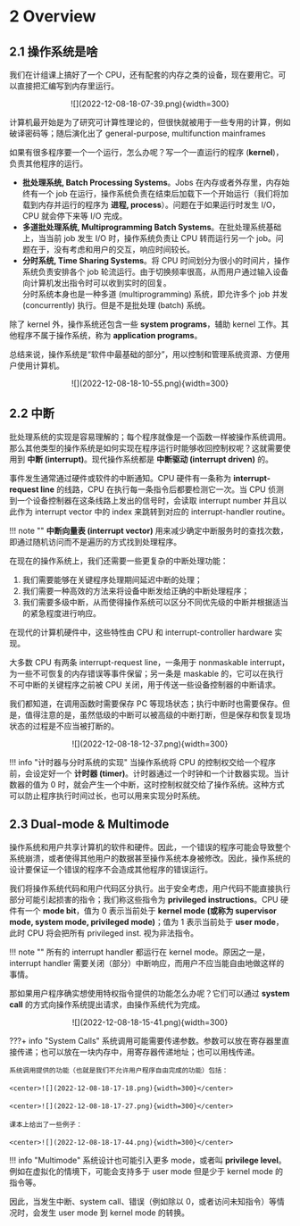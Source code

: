 # 2 Overview

## 2.1 操作系统是啥

我们在计组课上搞好了一个 CPU，还有配套的内存之类的设备，现在要用它。可以直接把汇编写到内存里运行。

<center>![](2022-12-08-18-07-39.png){width=300}</center>

计算机最开始是为了研究可计算性理论的，但很快就被用于一些专用的计算，例如破译密码等；随后演化出了 general-purpose, multifunction mainframes

如果有很多程序要一个一个运行，怎么办呢？写一个一直运行的程序 (**kernel**)，负责其他程序的运行。

- **批处理系统, Batch Processing Systems**。Jobs 在内存或者外存里，内存始终有一个 job 在运行，操作系统负责在结束后加载下一个开始运行（我们将加载到内存并运行的程序为 **进程, process**）。问题在于如果运行时发生 I/O，CPU 就会停下来等 I/O 完成。
- **多道批处理系统, Multiprogramming Batch Systems**。在批处理系统基础上，当当前 job 发生 I/O 时，操作系统负责让 CPU 转而运行另一个 job。问题在于，没有考虑和用户的交互，响应时间较长。
- **分时系统, Time Sharing Systems**。将 CPU 时间划分为很小的时间片，操作系统负责安排各个 job 轮流运行。由于切换频率很高，从而用户通过输入设备向计算机发出指令时可以收到实时的回复。  
  分时系统本身也是一种多道 (multiprogramming) 系统，即允许多个 job 并发 (concurrently) 执行。但是不是批处理 (batch) 系统。

除了 kernel 外，操作系统还包含一些 **system programs**，辅助 kernel 工作。其他程序不属于操作系统，称为 **application programs**。

总结来说，操作系统是“软件中最基础的部分”，用以控制和管理系统资源、方便用户使用计算机。

<center>![](2022-12-08-18-10-55.png){width=300}</center>

## 2.2 中断

批处理系统的实现是容易理解的；每个程序就像是一个函数一样被操作系统调用。那么其他类型的操作系统是如何实现在程序运行时能够收回控制权呢？这就需要使用到 **中断 (interrupt)**。现代操作系统都是 **中断驱动 (interrupt driven)** 的。

事件发生通常通过硬件或软件的中断通知。CPU 硬件有一条称为 **interrupt-request line** 的线路，CPU 在执行每一条指令后都要检测它一次。当 CPU 侦测到一个设备控制器在这条线路上发出的信号时，会读取 interrupt number 并且以此作为 interrupt vector 中的 index 来跳转到对应的 interrupt-handler routine。

!!! note ""
    **中断向量表 (interrupt vector)** 用来减少确定中断服务时的查找次数，即通过随机访问而不是遍历的方式找到处理程序。

在现在的操作系统上，我们还需要一些更复杂的中断处理功能：

1. 我们需要能够在关键程序处理期间延迟中断的处理；
2. 我们需要一种高效的方法来将设备中断发给正确的中断处理程序；
3. 我们需要多级中断，从而使得操作系统可以区分不同优先级的中断并根据适当的紧急程度进行响应。

在现代的计算机硬件中，这些特性由 CPU 和 interrupt-controller hardware 实现。

大多数 CPU 有两条 interrupt-request line，一条用于 nonmaskable interrupt，为一些不可恢复的内存错误等事件保留；另一条是 maskable 的，它可以在执行不可中断的关键程序之前被 CPU 关闭，用于传送一些设备控制器的中断请求。

我们都知道，在调用函数时需要保存 PC 等现场状态；执行中断时也需要保存。但是，值得注意的是，虽然低级的中断可以被高级的中断打断，但是保存和恢复现场状态的过程是不应当被打断的。

<center>![](2022-12-08-18-12-37.png){width=300}</center>

!!! info "计时器与分时系统的实现"
    当操作系统将 CPU 的控制权交给一个程序前，会设定好一个 **计时器 (timer)**。计时器通过一个时钟和一个计数器实现。当计数器的值为 0 时，就会产生一个中断，这时控制权就交给了操作系统。这种方式可以防止程序执行时间过长，也可以用来实现分时系统。

## 2.3 Dual-mode & Multimode

操作系统和用户共享计算机的软件和硬件。因此，一个错误的程序可能会导致整个系统崩溃，或者使得其他用户的数据甚至操作系统本身被修改。因此，操作系统的设计要保证一个错误的程序不会造成其他程序的错误运行。

我们将操作系统代码和用户代码区分执行。出于安全考虑，用户代码不能直接执行部分可能引起损害的指令；我们称这些指令为 **privileged instructions**。CPU 硬件有一个 **mode bit**，值为 0 表示当前处于 **kernel mode (或称为 supervisor mode, system mode, privileged mode)**；值为 1 表示当前处于 **user mode**，此时 CPU 将会把所有 privileged inst. 视为非法指令。

!!! note ""
    所有的 interrupt handler 都运行在 kernel mode。原因之一是，interrupt handler 需要关闭（部分）中断响应，而用户不应当能自由地做这样的事情。

那如果用户程序确实想使用特权指令提供的功能怎么办呢？它们可以通过 **system call** 的方式向操作系统提出请求，由操作系统代为完成。

<center>![](2022-12-08-18-15-41.png){width=300}</center>

???+ info "System Calls"
    系统调用可能需要传递参数。参数可以放在寄存器里直接传递；也可以放在一块内存中，用寄存器传递地址；也可以用栈传递。

    系统调用提供的功能（也就是我们不允许用户程序自由完成的功能）包括：

    <center>![](2022-12-08-18-17-18.png){width=300}</center>

    <center>![](2022-12-08-18-17-27.png){width=300}</center>

    课本上给出了一些例子：
    
    <center>![](2022-12-08-18-17-44.png){width=300}</center>

!!! info "Multimode"
    系统设计也可能引入更多 mode，或者叫 **privilege level**。例如在虚拟化的情境下，可能会支持多于 user mode 但是少于 kernel mode 的指令等。

因此，当发生中断、system call、错误（例如除以 0，或者访问未知指令）等情况时，会发生 user mode 到 kernel mode 的转换。

